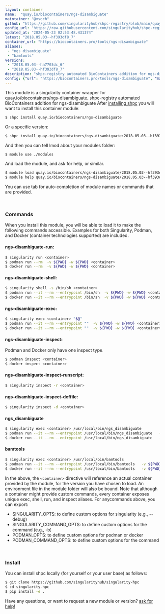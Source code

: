 ```yaml
---
layout: container
name:  "quay.io/biocontainers/ngs-disambiguate"
maintainer: "@vsoch"
github: "https://github.com/singularityhub/shpc-registry/blob/main/quay.io/biocontainers/ngs-disambiguate/container.yaml"
config_url: "https://raw.githubusercontent.com/singularityhub/shpc-registry/main/quay.io/biocontainers/ngs-disambiguate/container.yaml"
updated_at: "2024-05-23 02:53:48.431374"
latest: "2018.05.03--hf393df8_7"
container_url: "https://biocontainers.pro/tools/ngs-disambiguate"
aliases:
 - "ngs_disambiguate"
 - "bamtools"
versions:
 - "2018.05.03--ha7703dc_6"
 - "2018.05.03--hf393df8_7"
description: "shpc-registry automated BioContainers addition for ngs-disambiguate"
config: {"url": "https://biocontainers.pro/tools/ngs-disambiguate", "maintainer": "@vsoch", "description": "shpc-registry automated BioContainers addition for ngs-disambiguate", "latest": {"2018.05.03--hf393df8_7": "sha256:a86e59107e0f758435d2fd9d1fc81eeed7fa7c2dd66401fcafb400e52736dea7"}, "tags": {"2018.05.03--ha7703dc_6": "sha256:8695e9f3bb10a56736234c0ec3c83da6249575cdbdbbe1160857c212c27ab657", "2018.05.03--hf393df8_7": "sha256:a86e59107e0f758435d2fd9d1fc81eeed7fa7c2dd66401fcafb400e52736dea7"}, "docker": "quay.io/biocontainers/ngs-disambiguate", "aliases": {"ngs_disambiguate": "/usr/local/bin/ngs_disambiguate", "bamtools": "/usr/local/bin/bamtools"}}
---
```


This module is a singularity container wrapper for quay.io/biocontainers/ngs-disambiguate.
shpc-registry automated BioContainers addition for ngs-disambiguate
After [installing shpc](#install) you will want to install this container module:


```bash
$ shpc install quay.io/biocontainers/ngs-disambiguate
```

Or a specific version:

```bash
$ shpc install quay.io/biocontainers/ngs-disambiguate:2018.05.03--hf393df8_7
```

And then you can tell lmod about your modules folder:

```bash
$ module use ./modules
```

And load the module, and ask for help, or similar.

```bash
$ module load quay.io/biocontainers/ngs-disambiguate/2018.05.03--hf393df8_7
$ module help quay.io/biocontainers/ngs-disambiguate/2018.05.03--hf393df8_7
```

You can use tab for auto-completion of module names or commands that are provided.

<br>

### Commands

When you install this module, you will be able to load it to make the following commands accessible.
Examples for both Singularity, Podman, and Docker (container technologies supported) are included.

#### ngs-disambiguate-run:

```bash
$ singularity run <container>
$ podman run --rm  -v ${PWD} -w ${PWD} <container>
$ docker run --rm  -v ${PWD} -w ${PWD} <container>
```

#### ngs-disambiguate-shell:

```bash
$ singularity shell -s /bin/sh <container>
$ podman run --it --rm --entrypoint /bin/sh  -v ${PWD} -w ${PWD} <container>
$ docker run --it --rm --entrypoint /bin/sh  -v ${PWD} -w ${PWD} <container>
```

#### ngs-disambiguate-exec:

```bash
$ singularity exec <container> "$@"
$ podman run --it --rm --entrypoint ""  -v ${PWD} -w ${PWD} <container> "$@"
$ docker run --it --rm --entrypoint ""  -v ${PWD} -w ${PWD} <container> "$@"
```

#### ngs-disambiguate-inspect:

Podman and Docker only have one inspect type.

```bash
$ podman inspect <container>
$ docker inspect <container>
```

#### ngs-disambiguate-inspect-runscript:

```bash
$ singularity inspect -r <container>
```

#### ngs-disambiguate-inspect-deffile:

```bash
$ singularity inspect -d <container>
```


#### ngs_disambiguate

```bash
$ singularity exec <container> /usr/local/bin/ngs_disambiguate
$ podman run --it --rm --entrypoint /usr/local/bin/ngs_disambiguate   -v ${PWD} -w ${PWD} <container> -c " $@"
$ docker run --it --rm --entrypoint /usr/local/bin/ngs_disambiguate   -v ${PWD} -w ${PWD} <container> -c " $@"
```


#### bamtools

```bash
$ singularity exec <container> /usr/local/bin/bamtools
$ podman run --it --rm --entrypoint /usr/local/bin/bamtools   -v ${PWD} -w ${PWD} <container> -c " $@"
$ docker run --it --rm --entrypoint /usr/local/bin/bamtools   -v ${PWD} -w ${PWD} <container> -c " $@"
```



In the above, the `<container>` directive will reference an actual container provided
by the module, for the version you have chosen to load. An environment file in the
module folder will also be bound. Note that although a container
might provide custom commands, every container exposes unique exec, shell, run, and
inspect aliases. For anycommands above, you can export:

 - SINGULARITY_OPTS: to define custom options for singularity (e.g., --debug)
 - SINGULARITY_COMMAND_OPTS: to define custom options for the command (e.g., -b)
 - PODMAN_OPTS: to define custom options for podman or docker
 - PODMAN_COMMAND_OPTS: to define custom options for the command

<br>

### Install

You can install shpc locally (for yourself or your user base) as follows:

```bash
$ git clone https://github.com/singularityhub/singularity-hpc
$ cd singularity-hpc
$ pip install -e .
```

Have any questions, or want to request a new module or version? [ask for help!](https://github.com/singularityhub/singularity-hpc/issues)